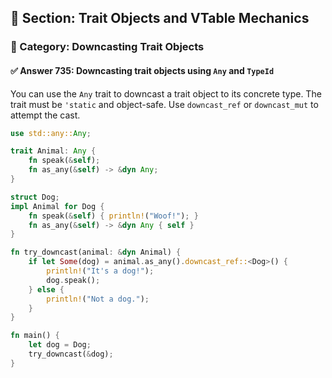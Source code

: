 ## 📘 Section: Trait Objects and VTable Mechanics
### 🔹 Category: Downcasting Trait Objects
#### ✅ Answer 735: Downcasting trait objects using `Any` and `TypeId`

You can use the `Any` trait to downcast a trait object to its concrete type. The trait must be `'static` and object-safe. Use `downcast_ref` or `downcast_mut` to attempt the cast.

```rust
use std::any::Any;

trait Animal: Any {
    fn speak(&self);
    fn as_any(&self) -> &dyn Any;
}

struct Dog;
impl Animal for Dog {
    fn speak(&self) { println!("Woof!"); }
    fn as_any(&self) -> &dyn Any { self }
}

fn try_downcast(animal: &dyn Animal) {
    if let Some(dog) = animal.as_any().downcast_ref::<Dog>() {
        println!("It's a dog!");
        dog.speak();
    } else {
        println!("Not a dog.");
    }
}

fn main() {
    let dog = Dog;
    try_downcast(&dog);
}
```
